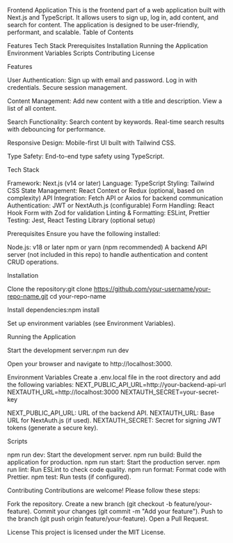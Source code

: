 Frontend Application
This is the frontend part of a web application built with Next.js and TypeScript. It allows users to sign up, log in, add content, and search for content. The application is designed to be user-friendly, performant, and scalable.
Table of Contents

Features
Tech Stack
Prerequisites
Installation
Running the Application
Environment Variables
Scripts
Contributing
License

Features

User Authentication:
Sign up with email and password.
Log in with credentials.
Secure session management.


Content Management:
Add new content with a title and description.
View a list of all content.


Search Functionality:
Search content by keywords.
Real-time search results with debouncing for performance.


Responsive Design:
Mobile-first UI built with Tailwind CSS.


Type Safety:
End-to-end type safety using TypeScript.



Tech Stack

Framework: Next.js (v14 or later)
Language: TypeScript
Styling: Tailwind CSS
State Management: React Context or Redux (optional, based on complexity)
API Integration: Fetch API or Axios for backend communication
Authentication: JWT or NextAuth.js (configurable)
Form Handling: React Hook Form with Zod for validation
Linting & Formatting: ESLint, Prettier
Testing: Jest, React Testing Library (optional setup)

Prerequisites
Ensure you have the following installed:

Node.js: v18 or later
npm or yarn (npm recommended)
A backend API server (not included in this repo) to handle authentication and content CRUD operations.

Installation

Clone the repository:git clone https://github.com/your-username/your-repo-name.git
cd your-repo-name


Install dependencies:npm install


Set up environment variables (see Environment Variables).

Running the Application

Start the development server:npm run dev


Open your browser and navigate to http://localhost:3000.

Environment Variables
Create a .env.local file in the root directory and add the following variables:
NEXT_PUBLIC_API_URL=http://your-backend-api-url
NEXTAUTH_URL=http://localhost:3000
NEXTAUTH_SECRET=your-secret-key


NEXT_PUBLIC_API_URL: URL of the backend API.
NEXTAUTH_URL: Base URL for NextAuth.js (if used).
NEXTAUTH_SECRET: Secret for signing JWT tokens (generate a secure key).

Scripts

npm run dev: Start the development server.
npm run build: Build the application for production.
npm run start: Start the production server.
npm run lint: Run ESLint to check code quality.
npm run format: Format code with Prettier.
npm test: Run tests (if configured).

Contributing
Contributions are welcome! Please follow these steps:

Fork the repository.
Create a new branch (git checkout -b feature/your-feature).
Commit your changes (git commit -m "Add your feature").
Push to the branch (git push origin feature/your-feature).
Open a Pull Request.

License
This project is licensed under the MIT License.
